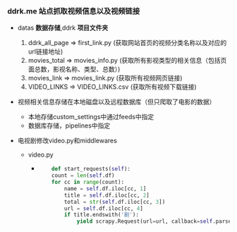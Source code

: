 ### ddrk.me 站点抓取视频信息以及视频链接

+ datas **数据存储**,ddrk **项目文件夹** 

  1. ddrk_all_page => first_link.py (获取网站首页的视频分类名称以及对应的url链接地址)
  2.  movies_total => movies_info.py (获取所有影视类型的相关信息（包括页面总数，影视名称、类型、总数）)
  3. movies_link => movies_link.py (获取所有视频网页链接)
  4. VIDEO_LINKS => VIDEO_LINKS.csv (获取所有视频下载链接)

+ 视频相关信息存储在本地磁盘以及远程数据库（但只爬取了电影的数据）
  + 本地存储custom_settings中通过feeds中指定
  + 数据库存储，pipelines中指定
+ 电视剧修改video.py和middlewares
  + video.py
    + ````python
          def start_requests(self):
          count = len(self.df)
          for cc in range(count):
              name = self.df.iloc[cc, 1]
              title = self.df.iloc[cc, 2]
              total = str(self.df.iloc[cc, 3])
              url = self.df.iloc[cc, 4]
              if title.endswith('剧'):
                  yield scrapy.Request(url=url, callback=self.parse, cb_kwargs=dict(name=name, title=title, total=total))
  
